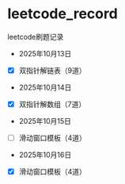 # leetcode_record

leetcode刷题记录

* 2025年10月13日

* [X] 双指针解链表（9道）

* 2025年10月14日

* [X] 双指针解数组（7道）

* 2025年10月15日

* [ ] 滑动窗口模板（4道）

* 2025年10月16日

* [X] 滑动窗口模板（4道）
